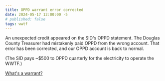 ```yaml
---
title: OPPD warrant error corrected
date: 2024-05-17 12:00:00 -5
# published: false
tags: wwtf
---
```


An unexpected credit appeared on the SID's OPPD statement.
The Douglas County Treasurer had mistakenly paid OPPD from the wrong account.
That error has been corrected, and our OPPD account is back to normal.
<!-- excerpt -->

(The SID pays ~$500 to OPPD quarterly for the electricity to operate the WWTF.)

[What's a warrant?](/about/#warrants)
